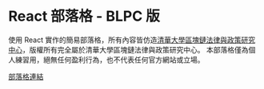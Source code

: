 # React 部落格 - BLPC 版

使用 React 實作的簡易部落格，所有內容皆仿造[清華大學區塊鏈法律與政策研究中心](https://blpc.site.nthu.edu.tw/)，版權所有完全屬於清華大學區塊鏈法律與政策研究中心。
本部落格僅為個人練習用，絕無任何盈利行為，也不代表任何官方網站或立場。

[部落格連結](https://channy666.github.io/React-Practice-Blog_BLPC/)
